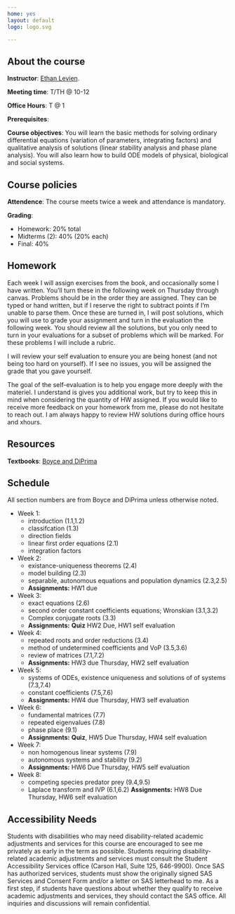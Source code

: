 ```yaml
---
home: yes
layout: default
logo: logo.svg

---
```


## About the course


 **Instructor**: <a href = "https://elevien.github.io/"> Ethan Levien</a>.

**Meeting time**: T/TH @ 10-12

**Office Hours**: T @ 1

 **Prerequisites**: 

 **Course objectives**: You will learn the basic methods for solving ordinary differential equations (variation of parameters, integrating factors) and qualitative analysis of solutions (linear stability analysis and phase plane analysis). You will also learn how to build ODE models of physical, biological and social systems. 



## Course policies

**Attendence**: The course meets twice a week and attendance is mandatory.

**Grading**:

* Homework: 20% total
* Midterms (2): 40% (20% each)
* Final: 40%

<!-- **Exercises**:  Your "homework" is to submit solutions to a set of exercises. I say "homework" because I plan to incorperate problem solving sessions into the lectures, giving you more time to discuss problems with myself and your peers.
You will submit you solutions to gradescope (approximately) every week before I release the solutions. Then, the following week you will self-evaluate (i.e. grade) you solutions and submit the evaluation. You should use the following point scale, which I will elaborate on in class:
<ul>
<li> 0 - no work was done, or barely any effort was made. </li>
<li> 1 - You put down partial work, but didn't put much effort in and didn't reach out if you needed help.   </li>
<li> 2 - You put in effort, but didn't get the problem exactly correct. You reached out at least once if you needed help.      </li>
<li> 3 - You got the problem correct, or made a very significant effort, including attending office hours and asking questions on slack if needed. </li>
</ul>

The # of points you get for each self-evaluations are simply the score you've given yourself plus an additional point for providing an explanation of what you did wrong. The graders will simply review your self-evaluations. -->

## Homework

Each week I will assign exercises from the book, and occasionally some I have written. You’ll turn these in the following week on Thursday through canvas. Problems should be in the order they are assigned. They can be typed or hand written, but if I reserve the right to subtract points if I’m unable to parse them.  Once these are turned in, I will post solutions, which you will use to grade your assignment and turn in the evaluation the following week. You should review all the solutions, but you only need to turn in your evaluations for a subset of problems which will be marked. For these problems I will include a rubric. 

I will review your self evaluation to ensure you are being honest (and not being too hard on yourself). If I see no issues, you will be assigned the grade that you gave yourself. 

The goal of the self-evaluation is to help you engage more deeply with the materiel. I understand is gives you additional work, but try to keep this in mind when considering the quantity of HW assigned. If you would like to receive more feedback on your homework from me, please do not hesitate to reach out. I am always happy to review HW solutions during office hours and xhours. 

## Resources

**Textbooks**: [Boyce and DiPrima](https://s2pnd-matematika.fkip.unpatti.ac.id/wp-content/uploads/2019/03/Elementary-Diffrential-Aquation-and-Boundary-Value-Problem-Boyce-DiPrima.pdf)



## Schedule

All section numbers are from Boyce and DiPrima unless otherwise noted. 

* Week 1: 
	- introduction (1.1,1.2)
	- classifcation (1.3)
	- direction fields 
	- linear first order equations (2.1)
	- integration factors 
* Week 2: 
	- existance-uniqueness theorems (2.4)
	- model building (2.3)
	- separable, autonomous equations and population dynamics  (2.3,2.5)
	- **Assignments:** HW1 due
* Week 3:
	- exact equations (2.6)
	- second order constant coefficients equations; Wronskian (3.1,3.2)
	- Complex conjugate roots (3.3)
	-  **Assignments:** **Quiz** HW2 Due, HW1 self evaluation
* Week 4: 
	- repeated roots and order reductions (3.4) 
	- method of undetermined coefficients and VoP (3.5,3.6) 
	- review of matrices (7.1,7.2)
	- **Assignments:** HW3 due Thursday, HW2 self evaluation
* Week 5: 
	- systems of ODEs, existence uniqueness and solutions of of systems (7.3,7.4)
	- constant coefficients (7.5,7.6)
	- **Assignments:** HW4 due Thursday, HW3 self evaluation
* Week 6:
	- fundamental matrices (7.7)
	- repeated eigenvalues (7.8)
	- phase place (9.1)
	- **Assignments:** **Quiz**, HW5 Due Thursday, HW4 self evaluation 
* Week 7:
	- non homogenous linear systems (7.9)
	- autonomous systems and stability (9.2)
	- **Assignments:** HW6 Due Thursday, HW5 self evaluation
* Week 8: 
	- competing species predator prey (9.4,9.5)
	- Laplace transform and IVP (6.1,6.2)
	**Assignments:** HW8 Due Thursday, HW6 self evaluation


<!-- ## Homework assignments

* HW1 (due 3/30)
	- Section 1.1:1,3
	- Section 1.2:7,12
	- Section 1.3:11
* HW2 (due 4/06)
* HW3 (due 4/06) 
* HW4: 
* HW5:  -->

## Accessibility Needs
<p> Students with disabilities who may need disability-related academic adjustments and services for this course are encouraged to see me privately as early in the term as possible. Students requiring disability- related academic adjustments and services must consult the Student Accessibility Services office (Carson Hall, Suite 125, 646-9900). Once SAS has authorized services, students must show the originally signed SAS Services and Consent Form and/or a letter on SAS letterhead to me. As a first step, if students have questions about whether they qualify to receive academic adjustments and services, they should contact the SAS office. All inquiries and discussions will remain confidential.  </p>
